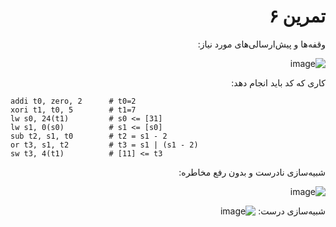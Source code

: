 <div dir="rtl">


# تمرین ۶
وقفه‌ها و پیش‌ارسالی‌های مورد نیاز:
  
  ![image](https://github.com/Amirhosseinbayat/ComputerArchitecture-Course/assets/77579794/acd5cc5c-ee72-4415-bc46-532892867764)

 

  کاری که کد باید انجام دهد:

  
</div>

<div dir="ltr">
  
~~~
addi t0, zero, 2      # t0=2
xori t1, t0, 5        # t1=7
lw s0, 24(t1)         # s0 <= [31] 
lw s1, 0(s0)          # s1 <= [s0] 
sub t2, s1, t0        # t2 = s1 - 2
or t3, s1, t2         # t3 = s1 | (s1 - 2)
sw t3, 4(t1)          # [11] <= t3
~~~

</div>
                                 
                                 
<div dir="rtl">
  
  شبیه‌سازی نادرست و بدون رفع مخاطره:
  
  ![image](https://github.com/Amirhosseinbayat/ComputerArchitecture-Course/assets/77579794/a5ed4da4-817c-4d61-8b7b-41841df9a351)

  
  شبیه‌سازی درست:
  ![image](https://github.com/Amirhosseinbayat/ComputerArchitecture-Course/assets/77579794/cc5ae4b5-0057-42f7-99d9-63b83b8bed23)

  
  
</div>
